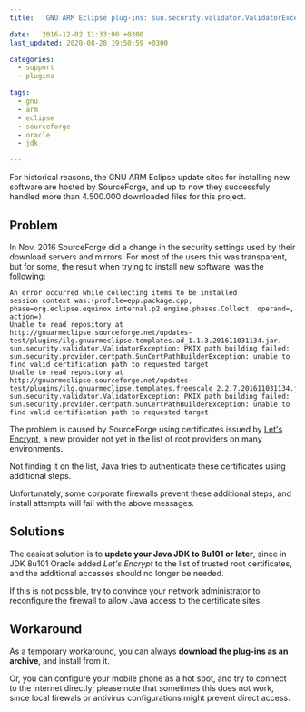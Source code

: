 ```yaml
---
title:  'GNU ARM Eclipse plug-ins: sun.security.validator.ValidatorException'

date:   2016-12-02 11:33:00 +0300
last_updated: 2020-08-28 19:50:59 +0300

categories:
  - support
  - plugins

tags:
  - gnu
  - arm
  - eclipse
  - sourceforge
  - oracle
  - jdk

---
```


For historical reasons, the GNU ARM Eclipse update sites for installing new software are hosted by SourceForge, and up to now they successfuly handled more than 4.500.000 downloaded files for this project.

## Problem

In Nov. 2016 SourceForge did a change in the security settings used by their download servers and mirrors. For most of the users this was transparent, but for some, the result when trying to install new software, was the following:

```console
An error occurred while collecting items to be installed
session context was:(profile=epp.package.cpp, phase=org.eclipse.equinox.internal.p2.engine.phases.Collect, operand=, action=).
Unable to read repository at http://gnuarmeclipse.sourceforge.net/updates-test/plugins/ilg.gnuarmeclipse.templates.ad_1.1.3.201611031134.jar.
sun.security.validator.ValidatorException: PKIX path building failed: sun.security.provider.certpath.SunCertPathBuilderException: unable to find valid certification path to requested target
Unable to read repository at http://gnuarmeclipse.sourceforge.net/updates-test/plugins/ilg.gnuarmeclipse.templates.freescale_2.2.7.201611031134.jar.
sun.security.validator.ValidatorException: PKIX path building failed: sun.security.provider.certpath.SunCertPathBuilderException: unable to find valid certification path to requested target
```

The problem is caused by SourceForge using certificates issued by [Let's Encrypt](https://letsencrypt.org), a new provider not yet in the list of root providers on many environments.

Not finding it on the list, Java tries to authenticate these certificates using additional steps.

Unfortunately, some corporate firewalls prevent these additional steps, and install attempts will fail with the above messages.

## Solutions

The easiest solution is to **update your Java JDK to 8u101 or later**, since in JDK 8u101 Oracle added *Let's Encrypt* to the list of trusted root certificates, and the additional accesses should no longer be needed.

If this is not possible, try to convince your network administrator to reconfigure the firewall to allow Java access to the certificate sites.

## Workaround

As a temporary workaround, you can always **download the plug-ins as an archive**, and install from it.

Or, you can configure your mobile phone as a hot spot, and try to connect to the internet directly; please note that sometimes this does not work, since  local firewals or antivirus configurations might prevent direct access.
